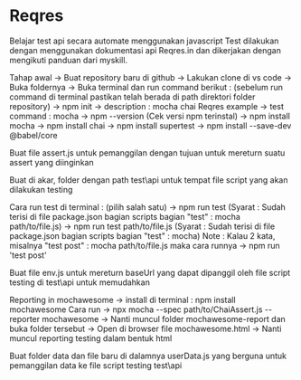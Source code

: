 # Reqres
Belajar test api secara automate menggunakan javascript
Test dilakukan dengan menggunakan dokumentasi api Reqres.in
dan dikerjakan dengan mengikuti panduan dari myskill.

Tahap awal
-> Buat repository baru di github
-> Lakukan clone di vs code 
-> Buka foldernya
-> Buka terminal dan run command berikut : (sebelum run command di terminal pastikan telah berada di path direktori folder repository)
  -> npm init
    -> description : mocha chai Reqres example
    -> test command : mocha
  -> npm --version (Cek versi npm terinstal)
  -> npm install mocha
  -> npm install chai
  -> npm install supertest
  -> npm install --save-dev @babel/core

Buat file assert.js untuk pemanggilan dengan tujuan untuk mereturn suatu assert yang diinginkan

Buat di akar, folder dengan path test\api untuk tempat file script yang akan dilakukan testing

Cara run test di terminal : (pilih salah satu)
-> npm run test (Syarat : Sudah terisi di file package.json bagian scripts bagian "test" : mocha path/to/file.js)
-> npm run test path/to/file.js (Syarat : Sudah terisi di file package.json bagian scripts bagian "test" : mocha)
Note : Kalau 2 kata, misalnya "test post" : mocha path/to/file.js maka cara runnya -> npm run 'test post'

Buat file env.js untuk mereturn baseUrl yang dapat dipanggil oleh file script testing di test\api untuk memudahkan

Reporting in mochawesome 
-> install di terminal : npm install mochawesome
Cara run
-> npx mocha --spec path/to/ChaiAssert.js --reporter mochawesome
-> Nanti muncul folder mochawesome-report dan buka folder tersebut
-> Open di browser file mochawesome.html
-> Nanti muncul reporting testing dalam bentuk html

Buat folder data dan file baru di dalamnya userData.js yang berguna untuk pemanggilan data ke file script testing test\api

